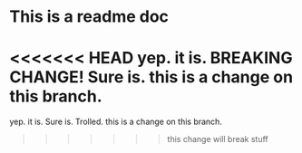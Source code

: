 # This is a readme doc

<<<<<<< HEAD
yep. it is.  BREAKING CHANGE! Sure is. this is a change on this branch.
=======
yep. it is.  Sure is. Trolled. this is a change on this branch.
>>>>>>> this change will break stuff
